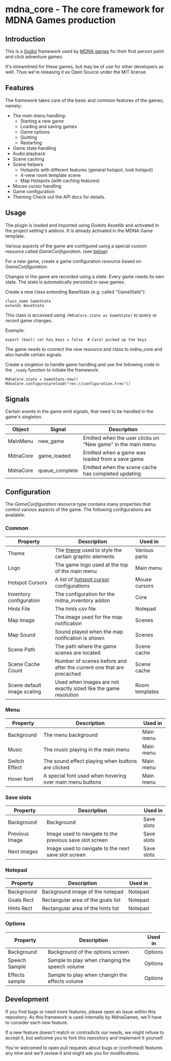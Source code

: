 # mdna_core - The core framework for MDNA Games production

## Introduction

This is a [Godot](https://godotengine.org) framework used by [MDNA games](https://mdna-games.com/) for their first person point and click adventure games.

It's streamlined for these games, but may be of use for other developers as well. Thus we're releasing it as Open Source under the MIT license.

## Features

The framework takes care of the basic and common features of the games, namely:

* The main menu handling:
  * Starting a new game
  * Loading and saving games
  * Game options
  * Quitting
  * Restarting
* Game state handling
* Audio playback
* Scene caching
* Scene helpers
  * Hotspots with different features (general hotspot, look hotspot)
  * 4-view room template scene
  * Map Hotspots (with caching features)
* Mouse cursor handling
* Game configuration
* Theming
  Check out the API docs for details.

## Usage

The plugin is loaded and imported using Godots Assetlib and activated in the project setting's addons. It is already activated in the MDNA Game template.

Various aspects of the game are configured using a special custom resource called _GameConfiguration_. (see [below](#configuration))

For a new game, create a game configuration resource based on _GameConfiguration_.

Changes in the game are recorded using a _state_. Every game needs its own state. The state is automatically persisted in save games.

Create a new class extending BaseState (e.g. called "GameState"):

```
class_name GameState
extends BaseState
```

This class is accessed using `(MdnaCore.state as GameState)` to query or record game changes.

Example:

```
export (bool) var has_keys = false  # Carol picked up the keys
```

The game needs to connect the new resource and class to mdna_core and also handle certain signals.

Create a singleton to handle game handling and use the following code in the `_ready` function to initiate the framework:

```
MdnaCore.state = GameState.new()
MdnaCore.configure(preload("res://configuration.tres"))
```

## Signals

Certain events in the game emit signals, that need to be handled in the game's singleton.

| Object   | Signal         | Description                                                 |
| -------- | -------------- | ----------------------------------------------------------- |
| MainMenu | new_game       | Emitted when the user clicks on "New game" in the main menu |
| MdnaCore | game_loaded    | Emitted when a game was loaded from a save game             |
| MdnaCore | queue_complete | Emitted when the scene cache has completed updating         |

## Configuration

The _GameConfiguration_ resource type contains many properties that control various aspects of the game. The following configurations are available:

### Common

| Property                    | Description                                                                          | Used in        |
| --------------------------- | ------------------------------------------------------------------------------------ | -------------- |
| Theme                       | The [theme](addons/mdna_core/THEMING.md_) used to style the certain graphic elements | Various parts  |
| Logo                        | The game logo used at the top of the main menu                                       | Main menu      |
| Hotspot Cursors             | A list of [hotspot cursor](#mouse_cursors) configurations                            | Mouse cursors  |
| Inventory configuration     | The configuration for the mdna_inventory addon                                       | Core           |
| Hints File                  | The hints csv file                                                                   | Notepad        |
| Map Image                   | The image used for the map notification                                              | Scenes         |
| Map Sound                   | Sound played when the map notification is shown                                      | Scenes         |
| Scene Path                  | The path where the game scenes are located                                           | Scene cache    |
| Scene Cache Count           | Number of scenes before and after the current one that are precached                 | Scene cache    |
| Scene default image scaling | Used when images are not exactly sized like the game resolution                      | Room templates |

### Menu

| Property      | Description                                              | Used in   |
| ------------- | -------------------------------------------------------- | --------- |
| Background    | The menu background                                      | Main menu |
| Music         | The music playing in the main menu                       | Main menu |
| Switch Effect | The sound effect playing when buttons are clicked        | Main menu |
| Hover font    | A special font used when hovering over main menu buttons | Main menu |

### Save slots

| Property       | Description                                             | Used in    |
| -------------- | ------------------------------------------------------- | ---------- |
| Background     | Background                                              | Save slots |
| Previous Image | Image used to navigate to the previous save slot screen | Save slots |
| Next images    | Image used to navigate to the next save slot screen     | Save slots |

### Notepad

| Property   | Description                        | Used in |
| ---------- | ---------------------------------- | ------- |
| Background | Background image of the notepad    | Notepad |
| Goals Rect | Rectangular area of the goals list | Notepad |
| Hints Rect | Rectangular area of the hints list | Notepad |

### Options

| Property       | Description                                    | Used in |
| -------------- | ---------------------------------------------- | ------- |
| Background     | Background of the options screen               | Options |
| Speech Sample  | Sample to play when changing the speech volume | Options |
| Effects sample | Sample to play when changin the effects volume | Options |

## Development

If you find bugs or need more features, please open an issue within this repository. As this framework is used internally by MdnaGames, we'll have to consider each new feature.

If a new feature doesn't match or contradicts our needs, we might refuse to accept it, but welcome you to fork this repository and implement it yourself.

You're welcomed to open pull requests about bugs or (confirmed) features any time and we'll review it and might ask you for modifications.
